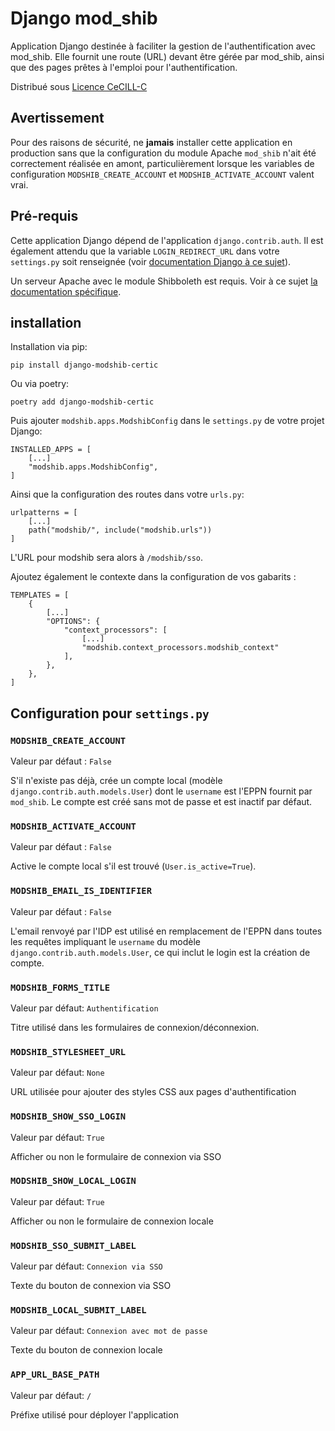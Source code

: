 # Django mod_shib

Application Django destinée à faciliter la gestion de l'authentification avec mod_shib.
Elle fournit une route (URL) devant être gérée par mod_shib, ainsi que des pages prêtes
à l'emploi pour l'authentification.

Distribué sous [Licence CeCILL-C](LICENSE.txt)

## Avertissement

Pour des raisons de sécurité, ne **jamais** installer cette application en production sans que la configuration du module
Apache `mod_shib` n'ait été correctement réalisée en amont, particulièrement lorsque 
les variables de configuration `MODSHIB_CREATE_ACCOUNT` et `MODSHIB_ACTIVATE_ACCOUNT` 
valent vrai.

## Pré-requis

Cette application Django dépend de l'application `django.contrib.auth`. Il est également attendu que la variable
`LOGIN_REDIRECT_URL` dans votre `settings.py` soit renseignée 
(voir [documentation Django à ce sujet](https://docs.djangoproject.com/fr/4.2/ref/settings/#std-setting-LOGIN_REDIRECT_URL)).

Un serveur Apache avec le module Shibboleth est requis. Voir à ce sujet [la documentation spécifique](https://git.unicaen.fr/certic/kics/-/blob/master/doc/INSTALL_shibboleth.md).

## installation

Installation via pip:

    pip install django-modshib-certic

Ou via poetry:

    poetry add django-modshib-certic

Puis ajouter `modshib.apps.ModshibConfig` dans le `settings.py` de votre projet Django:

    INSTALLED_APPS = [
        [...]
        "modshib.apps.ModshibConfig",
    ]

Ainsi que la configuration des routes dans votre `urls.py`:

    urlpatterns = [
        [...]
        path("modshib/", include("modshib.urls"))
    ]

L'URL pour modshib sera alors à `/modshib/sso`.

Ajoutez également le contexte dans la configuration de vos gabarits :

    TEMPLATES = [
        {
            [...]
            "OPTIONS": {
                "context_processors": [
                    [...]
                    "modshib.context_processors.modshib_context"
                ],
            },
        },
    ]

## Configuration pour `settings.py`

### `MODSHIB_CREATE_ACCOUNT`

Valeur par défaut : `False`

S'il n'existe pas déjà, crée un compte local (modèle `django.contrib.auth.models.User`)
dont le `username` est l'EPPN fournit par `mod_shib`. 
Le compte est créé sans mot de passe et est inactif par défaut.

### `MODSHIB_ACTIVATE_ACCOUNT`

Valeur par défaut : `False`

Active le compte local s'il est trouvé (`User.is_active=True`).

### `MODSHIB_EMAIL_IS_IDENTIFIER`

Valeur par défaut : `False`

L'email renvoyé par l'IDP est utilisé en remplacement de l'EPPN dans toutes les requêtes impliquant le `username` du
modèle `django.contrib.auth.models.User`, ce qui inclut le login est la création de compte.

### `MODSHIB_FORMS_TITLE`

Valeur par défaut: `Authentification`

Titre utilisé dans les formulaires de connexion/déconnexion.

### `MODSHIB_STYLESHEET_URL`

Valeur par défaut: `None`

URL utilisée pour ajouter des styles CSS aux pages d'authentification

### `MODSHIB_SHOW_SSO_LOGIN`

Valeur par défaut: `True`

Afficher ou non le formulaire de connexion via SSO

### `MODSHIB_SHOW_LOCAL_LOGIN`

Valeur par défaut: `True`

Afficher ou non le formulaire de connexion locale

### `MODSHIB_SSO_SUBMIT_LABEL`

Valeur par défaut: `Connexion via SSO`

Texte du bouton de connexion via SSO

### `MODSHIB_LOCAL_SUBMIT_LABEL`

Valeur par défaut: `Connexion avec mot de passe`

Texte du bouton de connexion locale

### `APP_URL_BASE_PATH`

Valeur par défaut: `/`

Préfixe utilisé pour déployer l'application